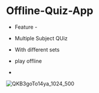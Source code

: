 # Offline-Quiz-App


* Feature -
* Multiple Subject QUiz
* With different sets
* play offline

* 
![QKB3goTo14ya_1024_500](https://github.com/SatyamkrJha85/Offline-Quiz-App/assets/111700337/0d2962d1-b344-4406-876b-a7399bf40c1e)

